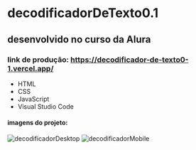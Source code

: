 # decodificadorDeTexto0.1
## desenvolvido no curso da Alura

### link de produção: https://decodificador-de-texto0-1.vercel.app/
- HTML
- CSS
- JavaScript
- Visual Studio Code
#### imagens do projeto:
![decodificadorDesktop](https://github.com/user-attachments/assets/a638d572-f841-4ee8-9fc6-9f9b1fe00d3f)
![decodificadorMobile](https://github.com/user-attachments/assets/616d5d11-c0c9-453a-8325-d72dcb5501fd) 


